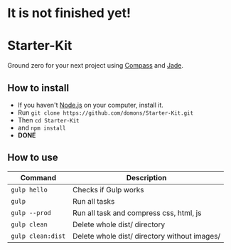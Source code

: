 # It is not finished yet!

# Starter-Kit
Ground zero for your next project using [Compass](http://compass-style.org/) and [Jade](http://jade-lang.com/).

## How to install
- If you haven't [Node.js](https://nodejs.org/en/) on your computer, install it.
- Run `git clone https://github.com/domons/Starter-Kit.git`
- Then `cd Starter-Kit`
- and `npm install`
- **DONE**

## How to use

| Command       | Description   |
| ------------- | ------------- |
| `gulp hello`  | Checks if Gulp works |
| `gulp`        | Run all tasks |
| `gulp --prod` | Run all task and compress css, html, js |
| `gulp clean`  | Delete whole dist/ directory |
| `gulp clean:dist` | Delete whole dist/ directory without images/ |
